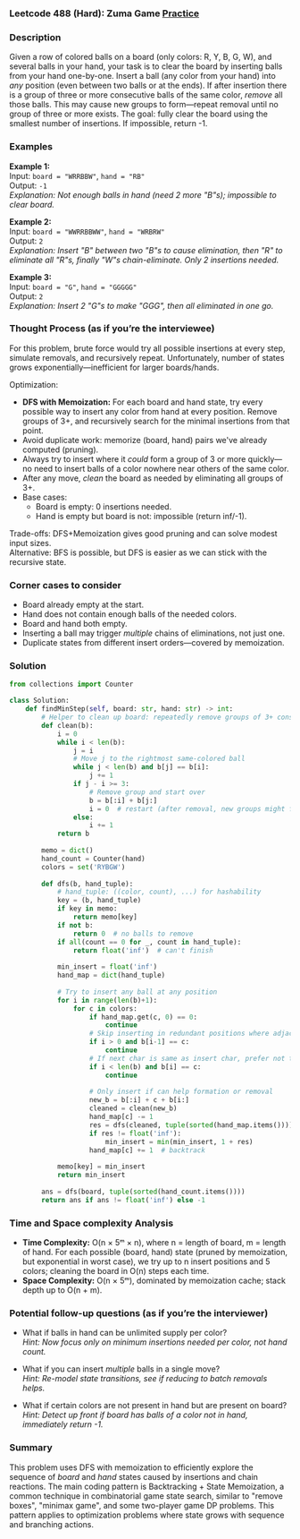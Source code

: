 ### Leetcode 488 (Hard): Zuma Game [Practice](https://leetcode.com/problems/zuma-game)

### Description  
Given a row of colored balls on a board (only colors: R, Y, B, G, W), and several balls in your hand, your task is to clear the board by inserting balls from your hand one-by-one. Insert a ball (any color from your hand) into *any* position (even between two balls or at the ends). If after insertion there is a group of three or more consecutive balls of the same color, *remove* all those balls. This may cause new groups to form—repeat removal until no group of three or more exists. The goal: fully clear the board using the smallest number of insertions. If impossible, return -1.

### Examples  

**Example 1:**  
Input: `board = "WRRBBW"`, `hand = "RB"`  
Output: `-1`  
*Explanation: Not enough balls in hand (need 2 more "B"s); impossible to clear board.*

**Example 2:**  
Input: `board = "WWRRBBWW"`, `hand = "WRBRW"`  
Output: `2`  
*Explanation: Insert "B" between two "B"s to cause elimination, then "R" to eliminate all "R"s, finally "W"s chain-eliminate. Only 2 insertions needed.*

**Example 3:**  
Input: `board = "G"`, `hand = "GGGGG"`  
Output: `2`  
*Explanation: Insert 2 "G"s to make "GGG", then all eliminated in one go.*

### Thought Process (as if you’re the interviewee)  
For this problem, brute force would try all possible insertions at every step, simulate removals, and recursively repeat. Unfortunately, number of states grows exponentially—inefficient for larger boards/hands.

Optimization:  
- **DFS with Memoization:** For each board and hand state, try every possible way to insert any color from hand at every position. Remove groups of 3+, and recursively search for the minimal insertions from that point.
- Avoid duplicate work: memorize (board, hand) pairs we've already computed (pruning).
- Always try to insert where it *could* form a group of 3 or more quickly—no need to insert balls of a color nowhere near others of the same color.
- After any move, *clean* the board as needed by eliminating all groups of 3+.
- Base cases:
  - Board is empty: 0 insertions needed.
  - Hand is empty but board is not: impossible (return inf/-1).

Trade-offs: DFS+Memoization gives good pruning and can solve modest input sizes.  
Alternative: BFS is possible, but DFS is easier as we can stick with the recursive state.

### Corner cases to consider  
- Board already empty at the start.
- Hand does not contain enough balls of the needed colors.
- Board and hand both empty.
- Inserting a ball may trigger *multiple* chains of eliminations, not just one.
- Duplicate states from different insert orders—covered by memoization.

### Solution

```python
from collections import Counter

class Solution:
    def findMinStep(self, board: str, hand: str) -> int:
        # Helper to clean up board: repeatedly remove groups of 3+ consecutive balls
        def clean(b):
            i = 0
            while i < len(b):
                j = i
                # Move j to the rightmost same-colored ball
                while j < len(b) and b[j] == b[i]:
                    j += 1
                if j - i >= 3:
                    # Remove group and start over
                    b = b[:i] + b[j:]
                    i = 0  # restart (after removal, new groups might form)
                else:
                    i += 1
            return b
        
        memo = dict()
        hand_count = Counter(hand)
        colors = set('RYBGW')
        
        def dfs(b, hand_tuple):
            # hand_tuple: ((color, count), ...) for hashability
            key = (b, hand_tuple)
            if key in memo:
                return memo[key]
            if not b:
                return 0  # no balls to remove
            if all(count == 0 for _, count in hand_tuple):
                return float('inf')  # can't finish
            
            min_insert = float('inf')
            hand_map = dict(hand_tuple)
            
            # Try to insert any ball at any position
            for i in range(len(b)+1):
                for c in colors:
                    if hand_map.get(c, 0) == 0:
                        continue
                    # Skip inserting in redundant positions where adjacent are same
                    if i > 0 and b[i-1] == c:
                        continue
                    # If next char is same as insert char, prefer not to split group
                    if i < len(b) and b[i] == c:
                        continue
                        
                    # Only insert if can help formation or removal
                    new_b = b[:i] + c + b[i:]
                    cleaned = clean(new_b)
                    hand_map[c] -= 1
                    res = dfs(cleaned, tuple(sorted(hand_map.items())))
                    if res != float('inf'):
                        min_insert = min(min_insert, 1 + res)
                    hand_map[c] += 1  # backtrack
            
            memo[key] = min_insert
            return min_insert
        
        ans = dfs(board, tuple(sorted(hand_count.items())))
        return ans if ans != float('inf') else -1
```

### Time and Space complexity Analysis  

- **Time Complexity:** O(n × 5ᵐ × n), where n = length of board, m = length of hand. For each possible (board, hand) state (pruned by memoization, but exponential in worst case), we try up to n insert positions and 5 colors; cleaning the board in O(n) steps each time.
- **Space Complexity:** O(n × 5ᵐ), dominated by memoization cache; stack depth up to O(n + m).

### Potential follow-up questions (as if you’re the interviewer)  

- What if balls in hand can be unlimited supply per color?  
  *Hint: Now focus only on minimum insertions needed per color, not hand count.*

- What if you can insert *multiple* balls in a single move?  
  *Hint: Re-model state transitions, see if reducing to batch removals helps.*

- What if certain colors are not present in hand but are present on board?  
  *Hint: Detect up front if board has balls of a color not in hand, immediately return -1.*

### Summary
This problem uses DFS with memoization to efficiently explore the sequence of *board* and *hand* states caused by insertions and chain reactions. The main coding pattern is Backtracking + State Memoization, a common technique in combinatorial game state search, similar to "remove boxes", "minimax game", and some two-player game DP problems. This pattern applies to optimization problems where state grows with sequence and branching actions.